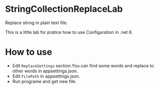 # StringCollectionReplaceLab

Replace stirng in plain text file.

This is a little lab for pratice how to use Configuration in .net 6. 

# How to use

+ Edit `ReplaceSettings` section.You can find some words and replace to other words in appsettings.json.
+ Edit `FilePath` in appsettings.json.
+ Run programe and get new file.
